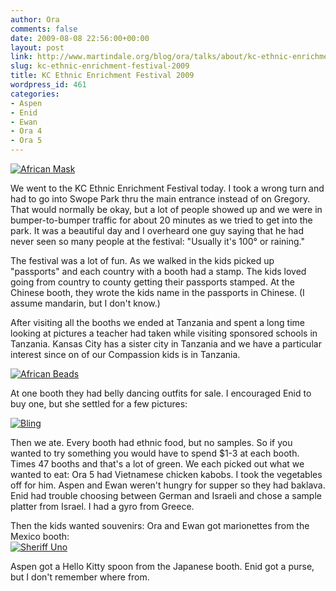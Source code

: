 ```yaml
---
author: Ora
comments: false
date: 2009-08-08 22:56:00+00:00
layout: post
link: http://www.martindale.org/blog/ora/talks/about/kc-ethnic-enrichment-festival-2009
slug: kc-ethnic-enrichment-festival-2009
title: KC Ethnic Enrichment Festival 2009
wordpress_id: 461
categories:
- Aspen
- Enid
- Ewan
- Ora 4
- Ora 5
---
```


[![African Mask](http://farm4.static.flickr.com/3492/3847675933_17f452de3b.jpg)](http://www.flickr.com/photos/enidmartindale/3847675933/)  
  
We went to the KC Ethnic Enrichment Festival today. I took a wrong turn and had to go into Swope Park thru the main entrance instead of on Gregory. That would normally be okay, but a lot of people showed up and we were in bumper-to-bumper traffic for about 20 minutes as we tried to get into the park. It was a beautiful day and I overheard one guy saying that he had never seen so many people at the festival: "Usually it's 100° or raining."  
  
The festival was a lot of fun. As we walked in the kids picked up "passports" and each country with a booth had a stamp. The kids loved going from country to county getting their passports stamped. At the Chinese booth, they wrote the kids name in the passports in Chinese. (I assume mandarin, but I don't know.)  
  
After visiting all the booths we ended at Tanzania and spent a long time looking at pictures a teacher had taken while visiting sponsored schools in Tanzania. Kansas City has a sister city in Tanzania and we have a particular interest since on of our Compassion kids is in Tanzania.  
  
[![African Beads](http://farm3.static.flickr.com/2558/3855165637_2c1f70922e.jpg)](http://www.flickr.com/photos/enidmartindale/3855165637/)  
  
At one booth they had belly dancing outfits for sale. I encouraged Enid to buy one, but she settled for a few pictures:  
  
[![Bling](http://farm3.static.flickr.com/2589/3852357332_b5b8ba5cc5.jpg)](http://www.flickr.com/photos/enidmartindale/3852357332/)  
  
Then we ate. Every booth had ethnic food, but no samples. So if you wanted to try something you would have to spend $1-3 at each booth. Times 47 booths and that's a lot of green. We each picked out what we wanted to eat: Ora 5 had Vietnamese chicken kabobs. I took the vegetables off for him. Aspen and Ewan weren't hungry for supper so they had baklava. Enid had trouble choosing between German and Israeli and chose a sample platter from Israel. I had a gyro from Greece.  
  
Then the kids wanted souvenirs: Ora and Ewan got marionettes from the Mexico booth:  
[![Sheriff Uno](http://farm4.static.flickr.com/3510/3865331154_5f781af56f.jpg)](http://www.flickr.com/photos/enidmartindale/3865331154/)  
  
Aspen got a Hello Kitty spoon from the Japanese booth. Enid got a purse, but I don't remember where from.
